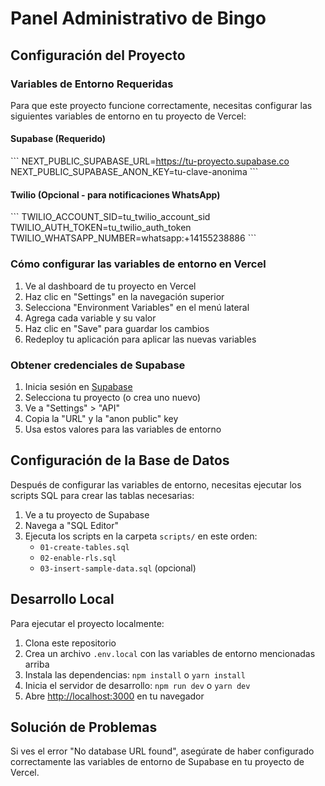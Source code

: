 # Panel Administrativo de Bingo

## Configuración del Proyecto

### Variables de Entorno Requeridas

Para que este proyecto funcione correctamente, necesitas configurar las siguientes variables de entorno en tu proyecto de Vercel:

#### Supabase (Requerido)
\`\`\`
NEXT_PUBLIC_SUPABASE_URL=https://tu-proyecto.supabase.co
NEXT_PUBLIC_SUPABASE_ANON_KEY=tu-clave-anonima
\`\`\`

#### Twilio (Opcional - para notificaciones WhatsApp)
\`\`\`
TWILIO_ACCOUNT_SID=tu_twilio_account_sid
TWILIO_AUTH_TOKEN=tu_twilio_auth_token
TWILIO_WHATSAPP_NUMBER=whatsapp:+14155238886
\`\`\`

### Cómo configurar las variables de entorno en Vercel

1. Ve al dashboard de tu proyecto en Vercel
2. Haz clic en "Settings" en la navegación superior
3. Selecciona "Environment Variables" en el menú lateral
4. Agrega cada variable y su valor
5. Haz clic en "Save" para guardar los cambios
6. Redeploy tu aplicación para aplicar las nuevas variables

### Obtener credenciales de Supabase

1. Inicia sesión en [Supabase](https://supabase.com)
2. Selecciona tu proyecto (o crea uno nuevo)
3. Ve a "Settings" > "API"
4. Copia la "URL" y la "anon public" key
5. Usa estos valores para las variables de entorno

## Configuración de la Base de Datos

Después de configurar las variables de entorno, necesitas ejecutar los scripts SQL para crear las tablas necesarias:

1. Ve a tu proyecto de Supabase
2. Navega a "SQL Editor"
3. Ejecuta los scripts en la carpeta `scripts/` en este orden:
   - `01-create-tables.sql`
   - `02-enable-rls.sql`
   - `03-insert-sample-data.sql` (opcional)

## Desarrollo Local

Para ejecutar el proyecto localmente:

1. Clona este repositorio
2. Crea un archivo `.env.local` con las variables de entorno mencionadas arriba
3. Instala las dependencias: `npm install` o `yarn install`
4. Inicia el servidor de desarrollo: `npm run dev` o `yarn dev`
5. Abre [http://localhost:3000](http://localhost:3000) en tu navegador

## Solución de Problemas

Si ves el error "No database URL found", asegúrate de haber configurado correctamente las variables de entorno de Supabase en tu proyecto de Vercel.
   
 